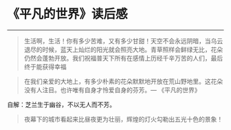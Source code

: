 # 《平凡的世界》读后感
---

>生活啊，生活！你有多少苦难，又有多少甘甜！天空不会永远阴暗，当乌云退尽的时候，蓝天上灿烂的阳光就会照亮大地。青草照样会鲜绿无比，花朵仍然会蓬勃开放。我们祝福普天下所有在感情上历经千辛万苦的人们，最后终于能获得幸福

>在我们亲爱的大地上，有多少朴素的花朵默默地开放在荒山野地里。这花朵没有人注目。也许唯有自身才怜爱自身的芬芳。— 《平凡的世界》

自解：芝兰生于幽谷，不以无人而不芳。

>夜幕下的城市看起来比昼夜更为壮丽，辉煌的灯火勾勒出五光十色的景象！